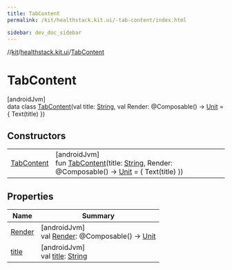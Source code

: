 ```yaml
---
title: TabContent
permalink: /kit/healthstack.kit.ui/-tab-content/index.html

sidebar: dev_doc_sidebar
---
```

//[kit](../../../kit.html)/[healthstack.kit.ui](../index.html)/[TabContent](index.html)



# TabContent



[androidJvm]\
data class [TabContent](index.html)(val title: [String](https://kotlinlang.org/api/latest/jvm/stdlib/kotlin/-string/index.html), val Render: @Composable() -&gt; [Unit](https://kotlinlang.org/api/latest/jvm/stdlib/kotlin/-unit/index.html) = { Text(title) })



## Constructors


| | |
|---|---|
| [TabContent](-tab-content.html) | [androidJvm]<br>fun [TabContent](-tab-content.html)(title: [String](https://kotlinlang.org/api/latest/jvm/stdlib/kotlin/-string/index.html), Render: @Composable() -&gt; [Unit](https://kotlinlang.org/api/latest/jvm/stdlib/kotlin/-unit/index.html) = { Text(title) }) |


## Properties


| Name | Summary |
|---|---|
| [Render](-render.html) | [androidJvm]<br>val [Render](-render.html): @Composable() -&gt; [Unit](https://kotlinlang.org/api/latest/jvm/stdlib/kotlin/-unit/index.html) |
| [title](title.html) | [androidJvm]<br>val [title](title.html): [String](https://kotlinlang.org/api/latest/jvm/stdlib/kotlin/-string/index.html) |

